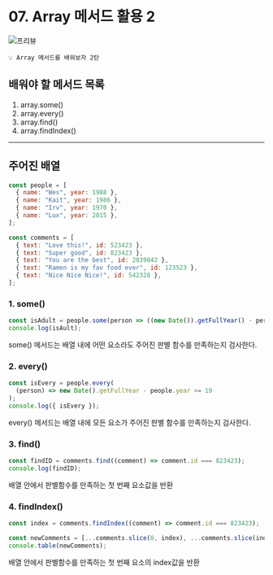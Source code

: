 # 07. Array 메서드 활용 2

![프리뷰](https://user-images.githubusercontent.com/87363422/156244442-f781e286-8ac6-403a-87b0-64e99daed09c.png)

```
💡 Array 메서드를 배워보자 2탄
```

## 배워야 할 메서드 목록

1. array.some()
2. array.every()
3. array.find()
4. array.findIndex()

---

## 주어진 배열

```jsx
const people = [
  { name: "Wes", year: 1988 },
  { name: "Kait", year: 1986 },
  { name: "Irv", year: 1970 },
  { name: "Lux", year: 2015 },
];

const comments = [
  { text: "Love this!", id: 523423 },
  { text: "Super good", id: 823423 },
  { text: "You are the best", id: 2039842 },
  { text: "Ramen is my fav food ever", id: 123523 },
  { text: "Nice Nice Nice!", id: 542328 },
];
```

### **1. some()**

```jsx
const isAdult = people.some(person => ((new Date()).getFullYear() - person.year >= 19);
console.log(isAult);
```

some() 메서드는 배열 내에 어떤 요소라도 주어진 판별 함수를 만족하는지 검사한다.

### **2. every()**

```jsx
const isEvery = people.every(
  (person) => new Date().getFullYear - people.year >= 19
);
console.log({ isEvery });
```

every() 메서드는 배열 내에 모든 요소가 주어진 판별 함수를 만족하는지 검사한다.

### **3. find()**

```jsx
const findID = comments.find((comment) => comment.id === 823423);
console.log(findID);
```

배열 안에서 판별함수를 만족하는 첫 번째 요소값을 반환

### **4. findIndex()**

```jsx
const index = comments.findIndex((comment) => comment.id === 823423);

const newComments = [...comments.slice(0, index), ...comments.slice(index + 1)];
console.table(newComments);
```

배열 안에서 판별함수를 만족하는 첫 번째 요소의 index값을 반환

